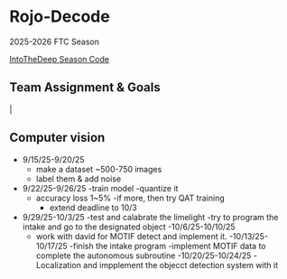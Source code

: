 # Rojo-Decode
2025-2026 FTC Season

[IntoTheDeep Season Code](https://github.com/CareyK25/FTC-IntoTheDeep/tree/master)


## Team Assignment & Goals

| 

## Computer vision
  - 9/15/25-9/20/25
    - make a dataset ~500-750 images
    - label them & add noise
  - 9/22/25-9/26/25
    -train model
    -quantize it
      - accuracy loss 1~5%
        -if more, then try QAT training
          - extend deadline to 10/3
  - 9/29/25-10/3/25
    -test and calabrate the limelight
    -try to program the intake and go to the designated object
  -10/6/25-10/10/25
    - work with david for MOTIF detect and implement it.
  -10/13/25-10/17/25
      -finish the intake program
      -implement MOTIF data to complete the autonomous subroutine
  -10/20/25-10/24/25
    -Localization and impplement the objecct detection system with it

      

